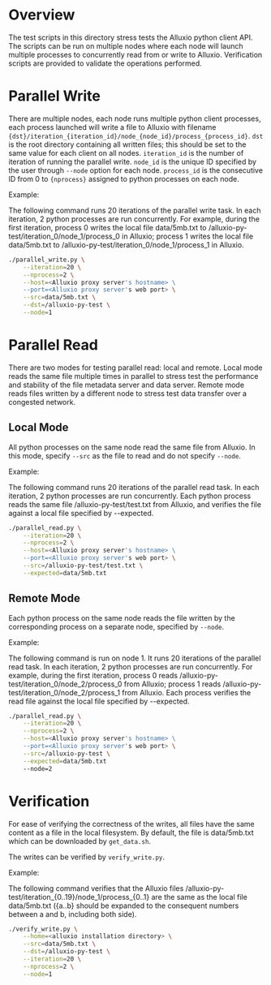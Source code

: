 # Overview

The test scripts in this directory stress tests the Alluxio python client API.
The scripts can be run on multiple nodes where each node will launch multiple
processes to concurrently read from or write to Alluxio. Verification scripts
are provided to validate the operations performed.


# Parallel Write

There are multiple nodes, each node runs multiple python client processes,
each process launched will write a file to Alluxio with filename
`{dst}/iteration_{iteration_id}/node_{node_id}/process_{process_id}`.
`dst` is the root directory containing all written files; this should be set to
the same value for each client on all nodes.
`iteration_id` is the number of iteration of running the parallel write.
`node_id` is the unique ID specified by the user through `--node` option for
each node.
`process_id` is the consecutive ID from 0 to `{nprocess}` assigned to python
processes on each node.

Example:

The following command runs 20 iterations of the parallel write task.
In each iteration, 2 python processes are run concurrently.
For example, during the first iteration,
process 0 writes the local file data/5mb.txt to /alluxio-py-test/iteration_0/node_1/process_0 in Alluxio;
process 1 writes the local file data/5mb.txt to /alluxio-py-test/iteration_0/node_1/process_1 in Alluxio.

```bash
./parallel_write.py \
	--iteration=20 \
	--nprocess=2 \
	--host=<Alluxio proxy server's hostname> \
	--port=<Alluxio proxy server's web port> \
	--src=data/5mb.txt \
	--dst=/alluxio-py-test \
	--node=1
```


# Parallel Read

There are two modes for testing parallel read: local and remote.
Local mode reads the same file multiple times in parallel to stress test the
performance and stability of the file metadata server and data server.
Remote mode reads files written by a different node to stress test data transfer
over a congested network.

## Local Mode

All python processes on the same node read the same file from Alluxio.
In this mode, specify `--src` as the file to read and do not specify `--node`.


Example:

The following command runs 20 iterations of the parallel read task.
In each iteration, 2 python processes are run concurrently.
Each python process reads the same file /alluxio-py-test/test.txt from Alluxio,
and verifies the file against a local file specified by --expected.

```bash
./parallel_read.py \
	--iteration=20 \
	--nprocess=2 \
	--host=<Alluxio proxy server's hostname> \
	--port=<Alluxio proxy server's web port> \
	--src=/alluxio-py-test/test.txt \
	--expected=data/5mb.txt
```


## Remote Mode

Each python process on the same node reads the file written by the corresponding
process on a separate node, specified by `--node`.

Example:

The following command is run on node 1.
It runs 20 iterations of the parallel read task.
In each iteration, 2 python processes are run concurrently.
For example, during the first iteration,
process 0 reads /alluxio-py-test/iteration_0/node_2/process_0 from Alluxio;
process 1 reads /alluxio-py-test/iteration_0/node_2/process_1 from Alluxio.
Each process verifies the read file against the local file specified by --expected.

```bash
./parallel_read.py \
	--iteration=20 \
	--nprocess=2 \
	--host=<Alluxio proxy server's hostname> \
	--port=<Alluxio proxy server's web port> \
	--src=/alluxio-py-test \
	--expected=data/5mb.txt
	--node=2
```


# Verification

For ease of verifying the correctness of the writes, all files
have the same content as a file in the local filesystem. By default, the file
is data/5mb.txt which can be downloaded by `get_data.sh`.

The writes can be verified by `verify_write.py`.

Example:

The following command verifies that the Alluxio files
/alluxio-py-test/iteration_{0..19}/node_1/process_{0..1} are the same as the local file data/5mb.txt
({a..b} should be expanded to the consequent numbers between a and b, including both side).

```bash
./verify_write.py \
	--home=<alluxio installation directory> \
	--src=data/5mb.txt \
	--dst=/alluxio-py-test \
	--iteration=20 \
	--nprocess=2 \
	--node=1
```

